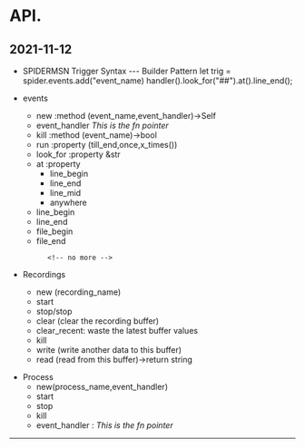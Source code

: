 # API.
2021-11-12
---
- SPIDERMSN
 Trigger Syntax --- Builder Pattern
 let trig = spider.events.add("event_name)
 handler().look_for("##").at().line_end();  
 
- events
    - new  :method (event_name,event_handler)->Self
    - event_handler *This is the fn pointer*
    - kill :method (event_name)->bool
    - run  :property (till_end,once,x_times())
    - look_for :property &str
    - at :property
        - line_begin
        - line_end
        - line_mid
        - anywhere
       <!-- //already exists by default  -->
    -  line_begin     
    -  line_end    
    -  file_begin    
    -  file_end    
    <!-- -  half_done--later -->
    <!-- -  percent_done(x)--later -->
            <!-- no more -->

- Recordings
    - new (recording_name)
    - start
    - stop/stop
    <!-- - save_to_file
    - read_from_file -->
    - clear (clear the recording buffer)
    - clear_recent: waste the latest buffer values
    - kill
    <!-- - append_text : before current buffer-later -->
    <!-- - prepend_text --later -->
    - write (write another data to this buffer)
    - read (read from this buffer)->return string
        <!-- stitch with another recording -->
    <!-- - stitch_record_prepend () -->
    <!-- - stitch_record_postpend () -->
    <!-- - stitch_file_prepend () -->
    <!-- - stitch_file_postpend () -->

<!-- Next feature -->
- Process
    - new(process_name,event_handler)  
    - start  
    - stop  
    - kill  
    - event_handler : *This is the fn pointer*  
---
